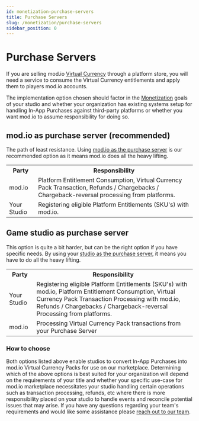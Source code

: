 ```yaml
---
id: monetization-purchase-servers
title: Purchase Servers
slug: /monetization/purchase-servers
sidebar_position: 0
---
```


# Purchase Servers

If you are selling mod.io [Virtual Currency](/monetization/how-it-works#virtual-currency) through a platform store, you will need a service to consume the Virtual Currency entitlements and apply them to players mod.io accounts. 

The implementation option chosen should factor in the [Monetization](/monetization) goals of your studio and whether your organization has existing systems setup for handling In-App Purchases against third-party platforms or whether you want mod.io to assume responsibility for doing so.

## mod.io as purchase server (recommended)

The path of least resistance. Using [mod.io as the purchase server](/monetization/modio-as-purchase-server) is our recommended option as it means mod.io does all the heavy lifting.

<table>
  <tr>
    <th>Party</th>
    <th>Responsibility</th>
  </tr>
  <tr>
    <td>mod.io</td>
    <td>Platform Entitlement Consumption, Virtual Currency Pack Transaction, Refunds / Chargebacks / Chargeback-reversal processing from platforms.</td>
  </tr>
  <tr>
    <td>Your Studio</td>
    <td>Registering eligible Platform Entitlements (SKU's) with mod.io.</td>
  </tr>
</table>

## Game studio as purchase server

This option is quite a bit harder, but can be the right option if you have specific needs. By using your [studio as the purchase server](/monetization/studio-as-purchase-server), it means you have to do all the heavy lifting.

<table>
  <tr>
    <th>Party</th>
    <th>Responsibility</th>
  </tr>
  <tr>
    <td>Your Studio</td>
    <td>Registering eligible Platform Entitlements (SKU's) with mod.io, Platform Entitlement Consumption,  Virtual Currency Pack Transaction Processing with mod.io,  Refunds / Chargebacks / Chargeback-reversal Processing from platforms.</td>
  </tr>
  <tr>
    <td>mod.io</td>
    <td>Processing Virtual Currency Pack transactions from your Purchase Server</td>
  </tr>
</table>

### How to choose

Both options listed above enable studios to convert In-App Purchases into mod.io Virtual Currency Packs for use on our marketplace. Determining which of the above options is best suited for your organization will depend on the requirements of your title and whether your specific use-case for mod.io marketplace necessitates your studio handling certain operations such as transaction processing, refunds, etc where there is more responsibility placed on your studio to handle events and reconcile potential issues that may arise. If you have any questions regarding your team's requirements and would like some assistance please [reach out to our team](/support/contacts).